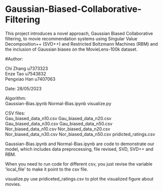 # Gaussian-Biased-Collaborative-Filtering
This project introduces a novel approach, Gaussian Biased Collaborative filtering, to movie recommendation systems using Singular Value Decomposition++ (SVD++) and Restricted Boltzmann Machines (RBM) and the inclusion of Gaussian biases on the MovieLens-100k dataset.


#Author:

Chi Zhang 	u7373323    
	  Enze Tao  	u7543832     
	  Pengxiao Han	u7407063     

Date: 28/05/2023

Algorithm:	
    Gaussian-Bias.ipynb
    Normal-Bias.ipynb
    visualize.py

CSV files:	
        Gau_biased_data_n10.csv
        Gau_biased_data_n20.csv
        Gau_biased_data_n30.csv
		    Gau_biased_data_n50.csv
		    Nor_biased_data_n10.csv
		     Nor_biased_data_n20.csv
		    Nor_biased_data_n30.csv
		    Nor_biased_data_n50.csv
		    pridicted_ratings.csv

Gaussian-Bias.ipynb and Normal-Bias.ipynb are code to demonstrate our model, 
which includes data preprocessing, file revised, SVD, SVD++ and RBM.

When you need to run code for different csv, you just revise the variable 'local_file' to make it point to the csv file.

visualize.py use pridiceted_ratings.csv to plot the visualized figure about movies.
